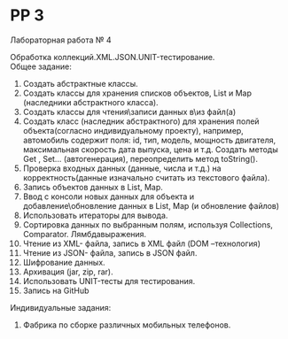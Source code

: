 # PP 3
Лабораторная работа № 4

Обработка коллекций.XML.JSON.UNIT-тестирование.  
Общее задание:  
1. Создать абстрактные классы.
2. Создать классы для хранения списков объектов, List и Map (наследники абстрактного
класса).
3. Создать классы для чтения\записи данных в\из файл(а)
4. Создать класс (наследник абстрактного) для хранения полей объекта(согласно
индивидуальному проекту), например, автомобиль содержит поля: id, тип, модель, мощность
двигателя, максимальная скорость дата выпуска, цена и т.д. Создать методы Get , Set…
(автогенерация), переопределить метод toString().
5. Проверка входных данных (данные, числа и т.д.) на корректность(данные изначально
считать из текстового файла).
6. Запись объектов данных в List, Map.
7. Ввод с консоли новых данных для объекта и добавление\обновление данных в List, Map (и
обновление файлов)
8. Использовать итераторы для вывода.
9. Сортировка данных по выбранным полям, используя Сollections, Соmparator. Лямбдавыражения.
10. Чтение из XML- файла, запись в XML файл (DOM –технология)
11. Чтение из JSON- файла, запись в JSON файл.
12. Шифрование данных.
13. Архивация (jar, zip, rar).
14. Использовать UNIT-тесты для тестирования.
15. Запись на GitHub

Индивидуальные задания:
1. Фабрика по сборке различных мобильных телефонов.

